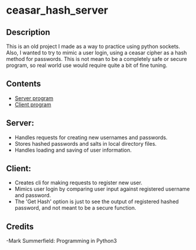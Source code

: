 # ceasar_hash_server
Description
----
This is an old project I made as a way to practice using python sockets. Also, I wanted to try to mimic
a user login, using a ceasar cipher as a hash method for passwords. This is not mean to be a completely
safe or secure program, so real world use would require quite a bit of fine tuning.

Contents
----
- [Server program](#server)
- [Client program](#client)

<a name='server'></a>Server: 
----
- Handles requests for creating new usernames and passwords.
- Stores hashed passwords and salts in local directory files.
- Handles loading and saving of user information.

<a name='client'></a>Client:
----
- Creates cli for making requests to register new user.
- Mimics user login by comparing user input against registered username and password.
- The 'Get Hash' option is just to see the output of registered hashed password, and not meant to
  be a secure function.
 
 
Credits
----
-Mark Summerfield: Programming in Python3
